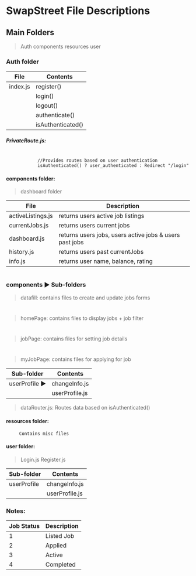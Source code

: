 # SwapStreet File Descriptions 

## Main Folders
>Auth
>components
>resources
>user


### Auth folder


|   File         |Contents                       |
|----------------|-------------------------------|
|index.js        |register()                     |
|                |login()                        |
|                |logout()                       |
|                |authenticate()                 |
|                |isAuthenticated()              |


##### PrivateRoute.js: 
#
				//Provides routes based on user authentication
				isAuthenticated() ? user_authenticated : Redirect "/login"
				

#### components folder: 

>dashboard folder

|   File           |Description                               			 	|
|------------------|--------------------------------------------------------|
|activeListings.js | returns users active job listings					 	|
|currentJobs.js    |returns users current jobs							    |
|dashboard.js 	   | returns users jobs, users active jobs & users past jobs|
|history.js 	   | returns users past currentJobs							|
|info.js 		   | returns user name, balance, rating  				    |
#

### components ▶ Sub-folders

>datafill: contains files to create and update jobs forms
#
>homePage: contains files to display jobs + job filter 
#
>jobPage: contains files for setting job details 
#
>myJobPage:  contains files for applying for job


|   Sub-folder   |   Contents    |
|----------------|---------------|
| userProfile ▶  |changeInfo.js  |
|                |userProfile.js |

>dataRouter.js: Routes data based on isAuthenticated()

####  resources folder:
		 Contains misc files 
####  user folder: 	
>Login.js 
>Register.js
			
|   Sub-folder   |   Contents    |
|----------------|---------------|
| userProfile    |changeInfo.js  |
|                |userProfile.js |

### Notes:

|Job Status     |Description    |
|---------------|-----------    |
|    1          | Listed Job    |
|    2          | Applied       |
|    3          | Active        |
|    4          | Completed     |

